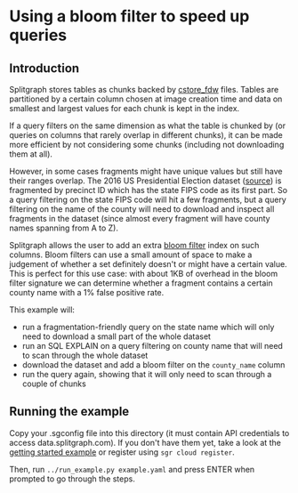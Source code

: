 # Using a bloom filter to speed up queries

## Introduction

Splitgraph stores tables as chunks backed by [cstore_fdw](https://github.com/citusdata/cstore_fdw) files.
Tables are partitioned by a certain column chosen at image creation time and data on smallest and
largest values for each chunk is kept in the index.

If a query filters on the same dimension as what the table is chunked by
(or queries on columns that rarely overlap in different chunks), it can be made more efficient
by not considering some chunks (including not downloading them at all).

However, in some cases fragments might have unique values but still have their ranges overlap.
The 2016 US Presidential Election dataset ([source](https://dataverse.harvard.edu/dataset.xhtml?persistentId=doi:10.7910/DVN/LYWX3D))
is fragmented by precinct ID which has the state FIPS code as its first part. So a query filtering
on the state FIPS code will hit a few fragments, but a query filtering on the name of the county
will need to download and inspect all fragments in the dataset (since almost every fragment will
have county names spanning from A to Z).

Splitgraph allows the user to add an extra [bloom filter](https://en.wikipedia.org/wiki/Bloom_filter)
index on such columns. Bloom filters can use a small amount of space to make a judgement of
whether a set definitely doesn't or might have a certain value. This is perfect for this use case:
with about 1KB of overhead in the bloom filter signature we can determine whether a fragment
contains a certain county name with a 1% false positive rate.

This example will:

* run a fragmentation-friendly query on the state name which will only need to download a small part of the whole
dataset 
* run an SQL EXPLAIN on a query filtering on county name that will need to scan through the whole dataset
* download the dataset and add a bloom filter on the `county_name` column
* run the query again, showing that it will only need to scan through a couple of chunks  

## Running the example

Copy your .sgconfig file into this directory (it must contain API credentials to access
data.splitgraph.com). If you don't have them yet, take a look at the
[getting started example](../get-started/README.md) or register using `sgr cloud register`.

Then, run `../run_example.py example.yaml` and press ENTER when prompted to go through the steps.